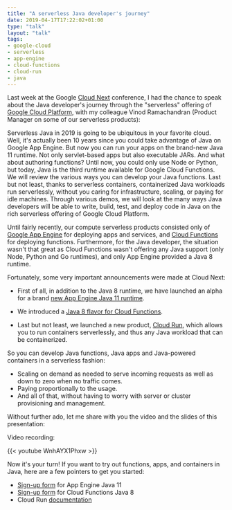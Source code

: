 ```yaml
---
title: "A serverless Java developer's journey"
date: 2019-04-17T17:22:02+01:00
type: "talk"
layout: "talk"
tags:
- google-cloud
- serverless
- app-engine
- cloud-functions
- cloud-run
- java
---
```


Last week at the Google [Cloud Next](https://cloud.withgoogle.com/next/sf/) conference, I had the chance to speak about the Java developer's journey through the "serverless" offering of [Google Cloud Platform](https://cloud.google.com/), with my colleague Vinod Ramachandran (Product Manager on some of our serverless products):

Serverless Java in 2019 is going to be ubiquitous in your favorite cloud. Well, it's actually been 10 years since you could take advantage of Java on Google App Engine. But now you can run your apps on the brand-new Java 11 runtime. Not only servlet-based apps but also executable JARs. And what about authoring functions? Until now, you could only use Node or Python, but today, Java is the third runtime available for Google Cloud Functions. We will review the various ways you can develop your Java functions. Last but not least, thanks to serverless containers, containerized Java workloads run serverlessly, without you caring for infrastructure, scaling, or paying for idle machines. Through various demos, we will look at the many ways Java developers will be able to write, build, test, and deploy code in Java on the rich serverless offering of Google Cloud Platform.

Until fairly recently, our compute serverless products consisted only of [Google App Engine](https://cloud.google.com/appengine/) for deploying apps and services, and [Cloud Functions](https://cloud.google.com/functions/) for deploying functions. Furthermore, for the Java developer, the situation wasn't that great as Cloud Functions wasn't offering any Java support (only Node, Python and Go runtimes), and only App Engine provided a Java 8 runtime.

Fortunately, some very important announcements were made at Cloud Next:

-   First of all, in addition to the Java 8 runtime, we have launched an alpha for a brand [new App Engine Java 11 runtime](https://docs.google.com/forms/d/e/1FAIpQLSf5uE5eknJjFEmcVBI6sMitBU0QQ1LX_J7VrA_OTQabo6EEEw/viewform).
-   We introduced a [Java 8 flavor for Cloud Functions](https://docs.google.com/forms/d/e/1FAIpQLScC98jGi7CfG0n3UYlj7Xad8XScvZC8-BBOg7Pk3uSZx_2cdQ/viewform).

-   Last but not least, we launched a new product, [Cloud Run](https://cloud.google.com/run/), which allows you to run containers serverlessly, and thus any Java workload that can be containerized.

So you can develop Java functions, Java apps and Java-powered containers in a serverless fashion:

-   Scaling on demand as needed to serve incoming requests as well as down to zero when no traffic comes.
-   Paying proportionally to the usage.
-   And all of that, without having to worry with server or cluster provisioning and management.

Without further ado, let me share with you the video and the slides of this presentation:

Video recording:

{{< youtube WnhAYX1Phxw >}}

Now it's your turn! If you want to try out functions, apps, and containers in Java, here are a few pointers to get you started:

-   [Sign-up form](https://docs.google.com/forms/d/e/1FAIpQLSf5uE5eknJjFEmcVBI6sMitBU0QQ1LX_J7VrA_OTQabo6EEEw/viewform) for App Engine Java 11
-   [Sign-up form](https://docs.google.com/forms/d/e/1FAIpQLScC98jGi7CfG0n3UYlj7Xad8XScvZC8-BBOg7Pk3uSZx_2cdQ/viewform) for Cloud Functions Java 8
-   Cloud Run [documentation](https://cloud.google.com/run/)
